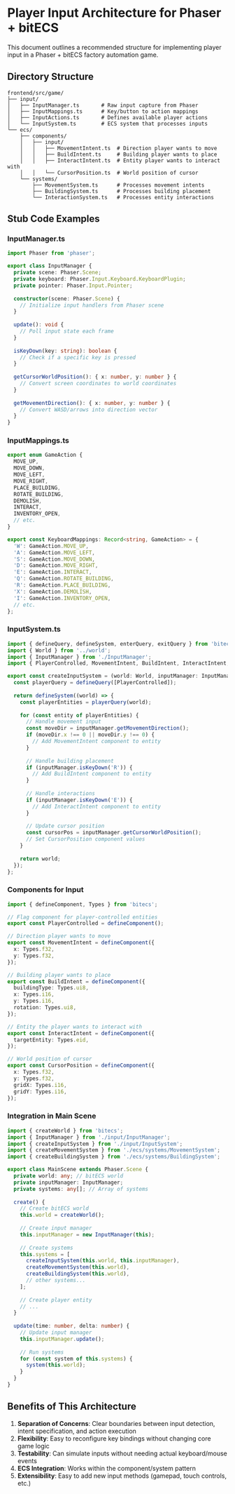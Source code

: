 # Player Input Architecture for Phaser + bitECS

This document outlines a recommended structure for implementing player input in a Phaser + bitECS factory automation game.

## Directory Structure

```
frontend/src/game/
├── input/
│   ├── InputManager.ts       # Raw input capture from Phaser
│   ├── InputMappings.ts      # Key/button to action mappings
│   ├── InputActions.ts       # Defines available player actions
│   └── InputSystem.ts        # ECS system that processes inputs
└── ecs/
    ├── components/
    │   ├── input/
    │   │   ├── MovementIntent.ts  # Direction player wants to move
    │   │   ├── BuildIntent.ts     # Building player wants to place
    │   │   ├── InteractIntent.ts  # Entity player wants to interact with
    │   │   └── CursorPosition.ts  # World position of cursor
    └── systems/
        ├── MovementSystem.ts      # Processes movement intents
        ├── BuildingSystem.ts      # Processes building placement
        └── InteractionSystem.ts   # Processes entity interactions
```

## Stub Code Examples

### InputManager.ts

```typescript
import Phaser from 'phaser';

export class InputManager {
  private scene: Phaser.Scene;
  private keyboard: Phaser.Input.Keyboard.KeyboardPlugin;
  private pointer: Phaser.Input.Pointer;
  
  constructor(scene: Phaser.Scene) {
    // Initialize input handlers from Phaser scene
  }
  
  update(): void {
    // Poll input state each frame
  }
  
  isKeyDown(key: string): boolean {
    // Check if a specific key is pressed
  }
  
  getCursorWorldPosition(): { x: number, y: number } {
    // Convert screen coordinates to world coordinates
  }
  
  getMovementDirection(): { x: number, y: number } {
    // Convert WASD/arrows into direction vector
  }
}
```

### InputMappings.ts

```typescript
export enum GameAction {
  MOVE_UP,
  MOVE_DOWN,
  MOVE_LEFT,
  MOVE_RIGHT,
  PLACE_BUILDING,
  ROTATE_BUILDING,
  DEMOLISH,
  INTERACT,
  INVENTORY_OPEN,
  // etc.
}

export const KeyboardMappings: Record<string, GameAction> = {
  'W': GameAction.MOVE_UP,
  'A': GameAction.MOVE_LEFT,
  'S': GameAction.MOVE_DOWN,
  'D': GameAction.MOVE_RIGHT,
  'E': GameAction.INTERACT,
  'Q': GameAction.ROTATE_BUILDING,
  'R': GameAction.PLACE_BUILDING,
  'X': GameAction.DEMOLISH,
  'I': GameAction.INVENTORY_OPEN,
  // etc.
};
```

### InputSystem.ts

```typescript
import { defineQuery, defineSystem, enterQuery, exitQuery } from 'bitecs';
import { World } from '../world';
import { InputManager } from './InputManager';
import { PlayerControlled, MovementIntent, BuildIntent, InteractIntent, CursorPosition } from '../components';

export const createInputSystem = (world: World, inputManager: InputManager) => {
  const playerQuery = defineQuery([PlayerControlled]);
  
  return defineSystem((world) => {
    const playerEntities = playerQuery(world);
    
    for (const entity of playerEntities) {
      // Handle movement input
      const moveDir = inputManager.getMovementDirection();
      if (moveDir.x !== 0 || moveDir.y !== 0) {
        // Add MovementIntent component to entity
      }
      
      // Handle building placement
      if (inputManager.isKeyDown('R')) {
        // Add BuildIntent component to entity
      }
      
      // Handle interactions
      if (inputManager.isKeyDown('E')) {
        // Add InteractIntent component to entity
      }
      
      // Update cursor position
      const cursorPos = inputManager.getCursorWorldPosition();
      // Set CursorPosition component values
    }
    
    return world;
  });
};
```

### Components for Input

```typescript
import { defineComponent, Types } from 'bitecs';

// Flag component for player-controlled entities
export const PlayerControlled = defineComponent();

// Direction player wants to move
export const MovementIntent = defineComponent({
  x: Types.f32,
  y: Types.f32,
});

// Building player wants to place
export const BuildIntent = defineComponent({
  buildingType: Types.ui8,
  x: Types.i16,
  y: Types.i16,
  rotation: Types.ui8,
});

// Entity the player wants to interact with
export const InteractIntent = defineComponent({
  targetEntity: Types.eid,
});

// World position of cursor
export const CursorPosition = defineComponent({
  x: Types.f32,
  y: Types.f32,
  gridX: Types.i16, 
  gridY: Types.i16,
});
```

### Integration in Main Scene

```typescript
import { createWorld } from 'bitecs';
import { InputManager } from './input/InputManager';
import { createInputSystem } from './input/InputSystem';
import { createMovementSystem } from './ecs/systems/MovementSystem';
import { createBuildingSystem } from './ecs/systems/BuildingSystem';

export class MainScene extends Phaser.Scene {
  private world: any; // bitECS world
  private inputManager: InputManager;
  private systems: any[]; // Array of systems
  
  create() {
    // Create bitECS world
    this.world = createWorld();
    
    // Create input manager
    this.inputManager = new InputManager(this);
    
    // Create systems
    this.systems = [
      createInputSystem(this.world, this.inputManager),
      createMovementSystem(this.world),
      createBuildingSystem(this.world),
      // other systems...
    ];
    
    // Create player entity
    // ...
  }
  
  update(time: number, delta: number) {
    // Update input manager
    this.inputManager.update();
    
    // Run systems
    for (const system of this.systems) {
      system(this.world);
    }
  }
}
```

## Benefits of This Architecture

1. **Separation of Concerns**: Clear boundaries between input detection, intent specification, and action execution
2. **Flexibility**: Easy to reconfigure key bindings without changing core game logic
3. **Testability**: Can simulate inputs without needing actual keyboard/mouse events
4. **ECS Integration**: Works within the component/system pattern
5. **Extensibility**: Easy to add new input methods (gamepad, touch controls, etc.)